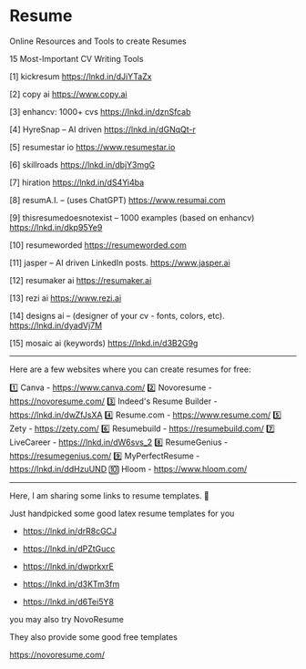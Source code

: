 # Resume
Online Resources and Tools to create Resumes

15 Most-Important CV Writing Tools

[1] kickresum
https://lnkd.in/dJiYTaZx

[2] copy ai
https://www.copy.ai

[3] enhancv: 1000+ cvs
https://lnkd.in/dznSfcab

[4] HyreSnap – AI driven
https://lnkd.in/dGNqQt-r

[5] resumestar io
https://www.resumestar.io

[6] skillroads
https://lnkd.in/dbjY3mgG

[7] hiration
https://lnkd.in/dS4Yi4ba

[8] resumA.I. – (uses ChatGPT)
https://www.resumai.com

[9] thisresumedoesnotexist – 1000 examples (based on enhancv)
https://lnkd.in/dkp95Ye9

[10] resumeworded
https://resumeworded.com

[11] jasper – AI driven LinkedIn posts.
https://www.jasper.ai

[12] resumaker ai
https://resumaker.ai

[13] rezi ai
https://www.rezi.ai

[14] designs ai – (designer of your cv - fonts, colors, etc). https://lnkd.in/dyadVj7M

[15] mosaic ai (keywords)
https://lnkd.in/d3B2G9g


*********************
Here are a few websites where you can create resumes for free:

1️⃣ Canva - https://www.canva.com/
2️⃣ Novoresume - https://novoresume.com/
3️⃣ Indeed's Resume Builder - https://lnkd.in/dwZfJsXA
4️⃣ Resume.com - https://www.resume.com/
5️⃣ Zety - https://zety.com/
6️⃣ Resumebuild - https://resumebuild.com/
7️⃣ LiveCareer - https://lnkd.in/dW6svs_2
8️⃣ ResumeGenius - https://resumegenius.com/
9️⃣ MyPerfectResume - https://lnkd.in/ddHzuUND
🔟 Hloom - https://www.hloom.com/

****************

Here, I am sharing some links to resume templates. 🚀

Just handpicked some good latex resume templates for you 

- https://lnkd.in/drR8cGCJ

- https://lnkd.in/dPZtGucc

- https://lnkd.in/dwprkxrE

- https://lnkd.in/d3KTm3fm

- https://lnkd.in/d6Tei5Y8

you may also try NovoResume

They also provide some good free templates

https://novoresume.com/



